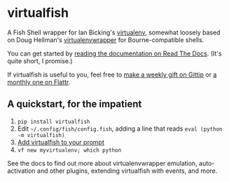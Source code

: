 # virtualfish

A Fish Shell wrapper for Ian Bicking's [virtualenv](https://virtualenv.pypa.io/en/latest/), somewhat loosely based on Doug Hellman's [virtualenvwrapper](https://bitbucket.org/dhellmann/virtualenvwrapper) for Bourne-compatible shells.

You can get started by [reading the documentation on Read The Docs](http://virtualfish.readthedocs.org/en/latest/). (It's quite short, I promise.)

If virtualfish is useful to you, feel free to [make a weekly gift on Gittip](https://www.gittip.com/adambrenecki/) or [a monthly one on Flattr](https://flattr.com/submit/auto?user_id=adambrenecki&url=https%3A%2F%2Fgithub.com%2Fadambrenecki%2Fvirtualfish%2F).

## A quickstart, for the impatient

1. `pip install virtualfish`
2. Edit `~/.config/fish/config.fish`, adding a line that reads `eval (python -m virtualfish)`
2. [Add virtualfish to your prompt](http://virtualfish.readthedocs.org/en/latest/install.html#customizing-your-fish-prompt)
2. `vf new myvirtualenv; which python`

See the docs to find out more about virtualenvwrapper emulation, auto-activation and other plugins, extending virtualfish with events, and more.
